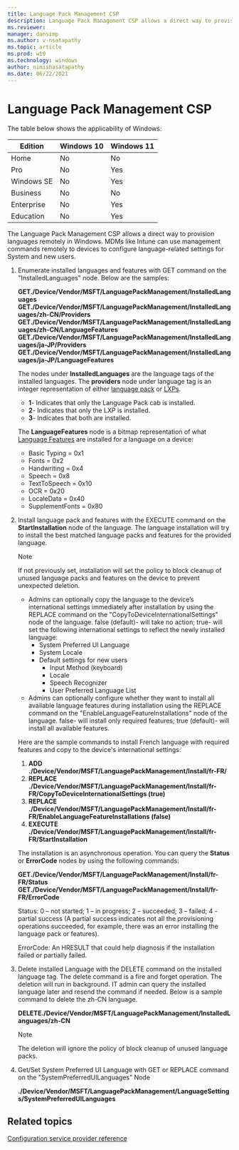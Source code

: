 ```yaml
---
title: Language Pack Management CSP
description: Language Pack Management CSP allows a direct way to provision language packs remotely in Windows 10.
ms.reviewer: 
manager: dansimp
ms.author: v-nsatapathy
ms.topic: article
ms.prod: w10
ms.technology: windows
author: nimishasatapathy
ms.date: 06/22/2021
---
```


# Language Pack Management CSP

The table below shows the applicability of Windows:

|Edition|Windows 10|Windows 11|
|--- |--- |--- |
|Home|No|No|
|Pro|No|Yes|
|Windows SE|No|Yes|
|Business|No|No|
|Enterprise|No|Yes|
|Education|No|Yes|

The Language Pack Management CSP allows a direct way to provision languages remotely in Windows. MDMs like Intune can use management commands remotely to devices to configure language-related settings for System and new users.

1. Enumerate installed languages and features with GET command on the "InstalledLanguages" node. Below are the samples:

    **GET./Device/Vendor/MSFT/LanguagePackManagement/InstalledLanguages**
    **GET./Device/Vendor/MSFT/LanguagePackManagement/InstalledLanguages/zh-CN/Providers**
    **GET./Device/Vendor/MSFT/LanguagePackManagement/InstalledLanguages/zh-CN/LanguageFeatures**
    **GET./Device/Vendor/MSFT/LanguagePackManagement/InstalledLanguages/ja-JP/Providers**
    **GET./Device/Vendor/MSFT/LanguagePackManagement/InstalledLanguages/ja-JP/LanguageFeatures**

   The nodes under **InstalledLanguages** are the language tags of the installed languages. The **providers** node under language tag is an integer representation of either [language pack](/windows-hardware/manufacture/desktop/available-language-packs-for-windows?view=windows-11&preserve-view=true) or [LXPs](https://www.microsoft.com/store/collections/localexperiencepacks?cat0=devices&rtc=1).

    - **1**- Indicates that only the Language Pack cab is installed.
    - **2**- Indicates that only the LXP is installed.
    - **3**- Indicates that both are installed.

    The **LanguageFeatures** node is a bitmap representation of what [Language Features](/windows-hardware/manufacture/desktop/features-on-demand-language-fod?view=windows-11&preserve-view=true) are installed for a language on a device:

    - Basic Typing = 0x1
    - Fonts = 0x2
    - Handwriting = 0x4
    - Speech = 0x8
    - TextToSpeech = 0x10
    - OCR = 0x20
    - LocaleData = 0x40
    - SupplementFonts = 0x80

2. Install language pack and features with the EXECUTE command on the **StartInstallation** node of the language. The language installation will try to install the best matched language packs and features for the provided language.

    > [!NOTE]
    > If not previously set, installation will set the policy to block cleanup of unused language packs and features on the device to prevent unexpected deletion.

    - Admins can optionally copy the language to the device’s international settings immediately after installation by using the REPLACE command on the "CopyToDeviceInternationalSettings" node of the language. false (default)- will take no action; true- will set the following international settings to reflect the newly installed language:
        - System Preferred UI Language
        - System Locale
        - Default settings for new users
             - Input Method (keyboard)
             - Locale
             - Speech Recognizer
             - User Preferred Language List
    - Admins can optionally configure whether they want to install all available language features during installation using the REPLACE command on the "EnableLanguageFeatureInstallations" node of the language. false- will install only required features; true (default)- will install all available features.

    Here are the sample commands to install French language with required features and copy to the device's international settings:

    1. **ADD ./Device/Vendor/MSFT/LanguagePackManagement/Install/fr-FR/**
    2. **REPLACE ./Device/Vendor/MSFT/LanguagePackManagement/Install/fr-FR/CopyToDeviceInternationalSettings (true)**
    3. **REPLACE ./Device/Vendor/MSFT/LanguagePackManagement/Install/fr-FR/EnableLanguageFeatureInstallations (false)**
    4. **EXECUTE ./Device/Vendor/MSFT/LanguagePackManagement/Install/fr-FR/StartInstallation**

    The installation is an asynchronous operation. You can query the **Status** or **ErrorCode** nodes by using the following commands:

    **GET./Device/Vendor/MSFT/LanguagePackManagement/Install/fr-FR/Status**
    **GET./Device/Vendor/MSFT/LanguagePackManagement/Install/fr-FR/ErrorCode**

    Status: 0 – not started; 1 – in progress; 2 – succeeded; 3 – failed; 4 - partial success (A partial success indicates not all the provisioning operations succeeded, for example, there was an error installing the language pack or features).

    ErrorCode: An HRESULT that could help diagnosis if the installation failed or partially failed.

3. Delete installed Language with the DELETE command on the installed language tag. The delete command is a fire and forget operation. The deletion will run in background. IT admin can query the installed language later and resend the command if needed. Below is a sample command to delete the zh-CN language.

   **DELETE./Device/Vendor/MSFT/LanguagePackManagement/InstalledLanguages/zh-CN**

   > [!NOTE]
   > The deletion will ignore the policy of block cleanup of unused language packs.

4. Get/Set System Preferred UI Language with GET or REPLACE command on the "SystemPreferredUILanguages" Node

   **./Device/Vendor/MSFT/LanguagePackManagement/LanguageSettings/SystemPreferredUILanguages**

## Related topics

[Configuration service provider reference](configuration-service-provider-reference.md)